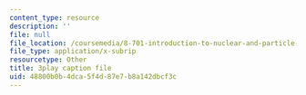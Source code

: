 ```yaml
---
content_type: resource
description: ''
file: null
file_location: /coursemedia/8-701-introduction-to-nuclear-and-particle-physics-fall-2020/48800b0b4dca5f4d87e7b8a142dbcf3c_ORG6YD9P8WM.vtt
file_type: application/x-subrip
resourcetype: Other
title: 3play caption file
uid: 48800b0b-4dca-5f4d-87e7-b8a142dbcf3c
---
```

